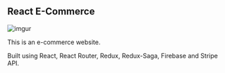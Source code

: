 ## React E-Commerce

![imgur](https://i.imgur.com/RCI7DPn.png)

This is an e-commerce website.

Built using React, React Router, Redux, Redux-Saga, Firebase and Stripe API.
